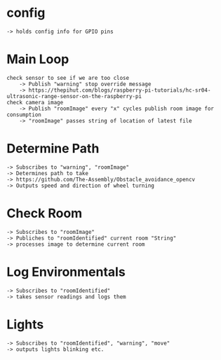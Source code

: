 # config
    -> holds config info for GPIO pins

# Main Loop
    check sensor to see if we are too close
        -> Publish "warning" stop override message
        -> https://thepihut.com/blogs/raspberry-pi-tutorials/hc-sr04-ultrasonic-range-sensor-on-the-raspberry-pi
    check camera image
        -> Publish "roomImage" every "x" cycles publish room image for consumption
        -> "roomImage" passes string of location of latest file

# Determine Path
    -> Subscribes to "warning", "roomImage"
    -> Determines path to take
    -> https://github.com/The-Assembly/Obstacle_avoidance_opencv
    -> Outputs speed and direction of wheel turning

# Check Room
    -> Subscribes to "roomImage"
    -> Publiches to "roomIdentified" current room "String"
    -> processes image to determine current room

# Log Environmentals
    -> Subscribes to "roomIdentified"
    -> takes sensor readings and logs them

# Lights
    -> Subscribes to "roomIdentified", "warning", "move"
    -> outputs lights blinking etc.